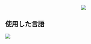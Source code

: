 <p align='center'>
    <img src="https://capsule-render.vercel.app/api?type=waving&color=auto&height=300&section=header&text=Reactのプロジェク%20&fontSize=50&animation=fadeIn&fontAlignY=38&%20Profile%20or%20any%20Repo%20like%20me!&descAlignY=51&descAlign=62"/>
</p>

## 使用した言語
<p align='left'>
    <img src="https://img.shields.io/badge/React%20-DD0700.svg?&style=for-the-badge&&logoColor=white"/>
</p> 
